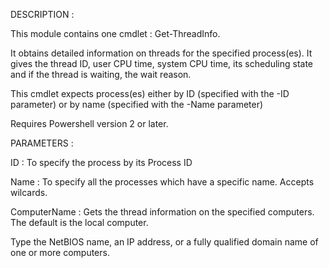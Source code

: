 DESCRIPTION :

This module contains one cmdlet : Get-ThreadInfo.

It obtains detailed information on threads for the specified process(es). 
It gives the thread ID, user CPU time, system CPU time, its scheduling state and if the thread is waiting, the wait reason. 

This cmdlet expects process(es) either by ID (specified with the -ID parameter) or 
    by name (specified with the -Name parameter)

Requires Powershell version 2 or later.

PARAMETERS :

ID : To specify the process by its Process ID

Name : To specify all the processes which have a specific name.
Accepts wilcards.

ComputerName : Gets the thread information on the specified computers.
The default is the local computer.

Type the NetBIOS name, an IP address, or a fully qualified domain name of one or more computers.
